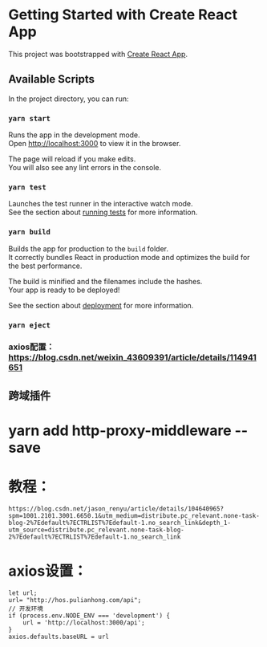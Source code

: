 <!--
 * @Author: your name
 * @Date: 2021-11-19 14:25:51
 * @LastEditTime: 2021-12-17 09:33:16
 * @LastEditors: Please set LastEditors
 * @Description: 打开koroFileHeader查看配置 进行设置: https://github.com/OBKoro1/koro1FileHeader/wiki/%E9%85%8D%E7%BD%AE
 * @FilePath: /RHOS/rhos/README.md
-->
# Getting Started with Create React App

This project was bootstrapped with [Create React App](https://github.com/facebook/create-react-app).

## Available Scripts

In the project directory, you can run:

### `yarn start`

Runs the app in the development mode.\
Open [http://localhost:3000](http://localhost:3000) to view it in the browser.

The page will reload if you make edits.\
You will also see any lint errors in the console.

### `yarn test`

Launches the test runner in the interactive watch mode.\
See the section about [running tests](https://facebook.github.io/create-react-app/docs/running-tests) for more information.

### `yarn build`

Builds the app for production to the `build` folder.\
It correctly bundles React in production mode and optimizes the build for the best performance.

The build is minified and the filenames include the hashes.\
Your app is ready to be deployed!

See the section about [deployment](https://facebook.github.io/create-react-app/docs/deployment) for more information.

### `yarn eject`

### axios配置：https://blog.csdn.net/weixin_43609391/article/details/114941651




## 跨域插件
# yarn add http-proxy-middleware --save
# 教程：
    https://blog.csdn.net/jason_renyu/article/details/104640965?spm=1001.2101.3001.6650.1&utm_medium=distribute.pc_relevant.none-task-blog-2%7Edefault%7ECTRLIST%7Edefault-1.no_search_link&depth_1-utm_source=distribute.pc_relevant.none-task-blog-2%7Edefault%7ECTRLIST%7Edefault-1.no_search_link
# axios设置：
    let url;
    url= "http://hos.pulianhong.com/api";
    // 开发环境
    if (process.env.NODE_ENV === 'development') {
        url = 'http://localhost:3000/api';
    }
    axios.defaults.baseURL = url